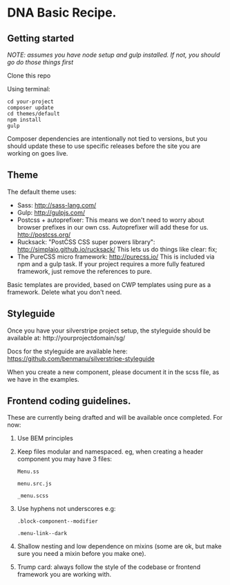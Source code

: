 # DNA Basic Recipe.

## Getting started
_NOTE: assumes you have node setup and gulp installed. If not, you should go do those things first_  

Clone this repo

Using terminal:

	cd your-project
	composer update
	cd themes/default
	npm install
	gulp

Composer dependencies are intentionally not tied to versions, but you should update these to use specific releases before the site you are working on goes live.

## Theme
The default theme uses:
* Sass: http://sass-lang.com/
* Gulp: http://gulpjs.com/
* Postcss + autoprefixer: This means we don't need to worry about browser prefixes in our own css. Autoprefixer will add these for us. http://postcss.org/
* Rucksack: "PostCSS CSS super powers library":  http://simplaio.github.io/rucksack/ This lets us do things like clear: fix;
* The PureCSS micro framework: http://purecss.io/ This is included via npm and a gulp task. If your project requires a more fully featured framework, just remove the references to pure.

Basic templates are provided, based on CWP templates using pure as a framework. Delete what you don't need.


## Styleguide

Once you have your silverstripe project setup, the styleguide should be available at:
	http://yourprojectdomain/sg/

Docs for the styleguide are available here: https://github.com/benmanu/silverstripe-styleguide

When you create a new component, please document it in the scss file, as we have in the examples.

## Frontend coding guidelines.
These are currently being drafted and will be available once completed. For now:


1. Use BEM principles
2. Keep files modular and namespaced. eg, when creating a header component you may have 3 files:  

	``Menu.ss``

	``menu.src.js ``

	``_menu.scss``

3. Use hyphens not underscores e.g:

	``.block-component--modifier``

	``.menu-link--dark``

4. Shallow nesting and low dependence on mixins (some are ok, but make sure you need a mixin before you make one).

4. Trump card: always follow the style of the codebase or frontend framework you are working with.
